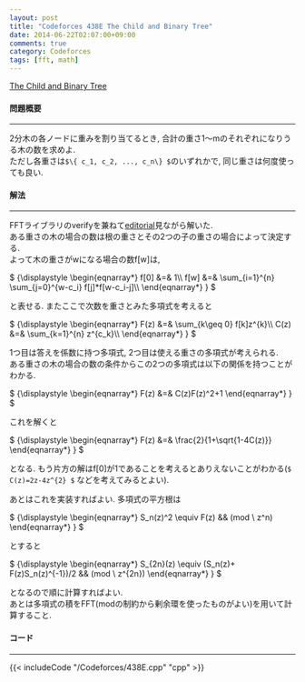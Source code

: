 ```yaml
---
layout: post
title: "Codeforces 438E The Child and Binary Tree"
date: 2014-06-22T02:07:00+09:00
comments: true
category: Codeforces
tags: [fft, math]
---
```


[The Child and Binary Tree](http://codeforces.com/problemset/problem/438/E)

#### 問題概要

****

2分木の各ノードに重みを割り当てるとき, 合計の重さ1〜mのそれぞれになりうる木の数を求めよ.  
ただし各重さは`$\{ c_1, c_2, ..., c_n\} $`のいずれかで, 同じ重さは何度使っても良い.

#### 解法

****

FFTライブラリのverifyを兼ねて[editorial](http://codeforces.com/blog/entry/12513)見ながら解いた.  
ある重さの木の場合の数は根の重さとその2つの子の重さの場合によって決定する.  
よって木の重さがwになる場合の数f[w]は,  

<div> $ {\displaystyle
    \begin{eqnarray*}
    f[0] &=& 1\\
    f[w] &=& \sum_{i=1}^{n} \sum_{j=0}^{w-c_i} f[j]*f[w-c_i-j]\\
    \end{eqnarray*}
} $</div>

と表せる. またここで次数を重さとみた多項式を考えると

<div> $ {\displaystyle
    \begin{eqnarray*}
    F(z) &=& \sum_{k\geq 0} f[k]z^{k}\\
    C(z) &=& \sum_{k=1}^{n} z^{c_k}\\
    \end{eqnarray*}
} $</div>

1つ目は答えを係数に持つ多項式, 2つ目は使える重さの多項式が考えられる.  
ある重さの木の場合の数の条件からこの2つの多項式は以下の関係を持つことがわかる.  

<div> $ {\displaystyle
    \begin{eqnarray*}
    F(z) &=& C(z)F(z)^2+1
    \end{eqnarray*}
} $</div>

これを解くと

<div> $ {\displaystyle
    \begin{eqnarray*}
    F(z) &=& \frac{2}{1+\sqrt{1-4C(z)}}
    \end{eqnarray*}
} $</div>

となる. もう片方の解はf[0]が1であることを考えるとありえないことがわかる(`$ C(z)=2z-4z^{2} $` などを考えてみるとよい).  
  
あとはこれを実装すればよい. 多項式の平方根は  

<div> $ {\displaystyle
    \begin{eqnarray*}
    S_n(z)^2 \equiv F(z) && (mod \ z^n)
    \end{eqnarray*}
} $</div>

とすると

<div> $ {\displaystyle
    \begin{eqnarray*}
    S_{2n}(z) \equiv (S_n(z)+ F(z)S_n(z)^{-1})/2 && (mod \ z^{2n})
    \end{eqnarray*}
} $</div>

となるので順に計算すればよい.  
あとは多項式の積をFFT(modの制約から剰余環を使ったものがよい)を用いて計算すること.

#### コード

****

{{< includeCode "/Codeforces/438E.cpp" "cpp" >}}

